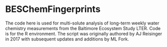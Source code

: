 # BESChemFingerprints

The code here is used for multi-solute analysis of long-term weekly water chemistry measurements from the Baltimore Ecosystem Study LTER. 
Code is for the R environment. The script was originally authored by AJ Reisinger in 2017 with subsequent updates and additions by ML Fork. 
